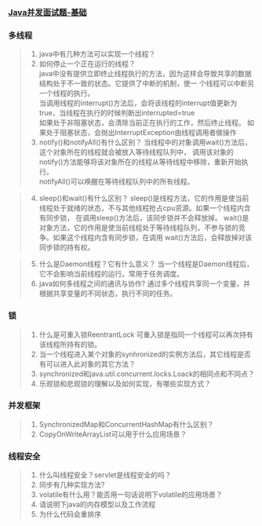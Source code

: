### [Java并发面试题-基础](http://ifeve.com/javaconcurrency-interview-questions-base/)

### 多线程
> 1. java中有几种方法可以实现一个线程？ 
> 2. 如何停止一个正在运行的线程？     
    java中没有提供立即终止线程执行的方法，因为这样会导致共享的数据结构处于不一致的状态。它提供了中断的机制，使一
    个线程可以中断另一个线程的执行。        
    当调用线程的interrupt()方法后，会将该线程的interrupt值更新为true，当线程在执行的时候判断出interrupted=true       
    如果处于非阻塞状态，会清除当前正在执行的工作，然后终止线程。
    如果处于阻塞状态，会抛出InterruptException由线程调用者做操作
> 3. notify()和notifyAll()有什么区别？
    当线程中的对象调用wait()方法后，这个对象所在的线程就会被放入等待线程队列中，
    调用该对象的notify()方法能够将该对象所在的线程从等待线程中移除，重新开始执行。     
    notifyAll()可以唤醒在等待线程队列中的所有线程。
           
> 4. sleep()和wait()有什么区别？
    sleep()是线程方法，它的作用是使当前线程处于就绪的状态，不与其他线程抢占cpu资源。如果一个线程内含有同步锁，
    在调用sleep()方法后，该同步锁并不会释放掉。
    wait()是对象方法，它的作用是使当前线程处于等待线程队列，不参与锁的竞争。如果这个线程内含有同步锁，在调用
    wait()方法后，会释放掉对该同步锁的持有权。
    
> 5. 什么是Daemon线程？它有什么意义？
    当一个线程是Daemon线程后，它不会影响当前线程的运行。常用于任务调度。
> 6. java如何多线程之间的通讯与协作?
    通过多个线程共享同一个变量，并根据共享变量的不同状态，执行不同的任务。

### 锁
> 1. 什么是可重入锁ReentrantLock 
    可重入锁是指同一个线程可以再次持有该线程所持有的锁。
> 2. 当一个线程进入某个对象的synhronized的实例方法后，其它线程是否有可以进入此对象的其它方法？
> 3. synchronized和java.util.concurrent.locks.Loack的相同点和不同点？
> 4. 乐观锁和悲观锁的理解以及如何实现，有哪些实现方式？

### 并发框架   
> 1. SynchronizedMap和ConcurrentHashMap有什么区别？ 
> 2. CopyOnWriteArrayList可以用于什么应用场景？

### 线程安全
> 1. 什么叫线程安全？servlet是线程安全的吗？ 
> 2. 同步有几种实现方法?
> 3. volatile有什么用？能否用一句话说明下volatile的应用场景？
> 4. 请说明下java的内存模型以及工作流程
> 5. 为什么代码会重排序   

